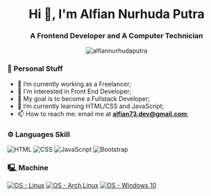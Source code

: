<h1 align="center">Hi 👋, I'm Alfian Nurhuda Putra</h1>
<h3 align="center">A Frontend Developer and A Computer Technician</h3>

<p align="center"> <img src="https://komarev.com/ghpvc/?username=alfiannurhudaputra" alt="alfiannurhudaputra" /></p>

### :page_facing_up: Personal Stuff
- 🔭 I’m currently working as a Freelancer;
- 👀 I'm interested in Front End Developer;
- :rocket: My goal is to become a Fullstack Developer;
- 🌱 I’m currently learning HTML/CSS and JavaScript;
- 📫 How to reach me: email me at **alfian73.dev@gmail.com**;

### ⚙️ Languages Skill
![HTML](https://img.shields.io/badge/HTML5-5A5A5A?logo=html5&labelColor=353535) ![CSS](https://img.shields.io/badge/CSS3-5A5A5A?logo=css3&labelColor=353535) ![JavaScript](https://img.shields.io/badge/JavaScript-gray.svg?logo=JavaScript&labelColor=353535) ![Bootstrap](https://img.shields.io/badge/Bootstrap-gray.svg?logo=Bootstrap&labelColor=353535) 

### 🖳 Machine
[![OS - Linux](https://img.shields.io/badge/OS-Linux-blue?logo=linux&logoColor=white)](https://www.linux.org/ "Go to Linux homepage") [![OS - Arch Linux](https://img.shields.io/badge/OS-Arch%20Linux-blue?logo=arch-linux&logoColor=white)](https://archlinux.org/ "Go to Arch Linux homepage") [![OS - Windows 10](https://img.shields.io/badge/OS-Windows%2010-blue?logo=windows&logoColor=white)](https://www.microsoft.com/en-us/windows/ "Go to Windows homepage")
